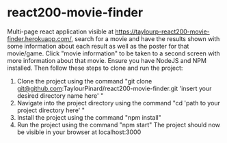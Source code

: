 # react200-movie-finder
Multi-page react application visible at https://taylourp-react200-movie-finder.herokuapp.com/, search for a movie and have the results shown with some information about each result as well as
the poster for that movie/game. Click "movie information" to be taken to a second screen with more information about that movie.
Ensure you have NodeJS and NPM installed. Then follow these steps to clone and run the project:
1. Clone the project using the command "git clone git@github.com:TaylourPinard/react200-movie-finder.git 'insert your desired directory name here' "
2. Navigate into the project directory using the command "cd 'path to your project directory here' "
3. Install the project using the command "npm install"
4. Run the project using the command "npm start"
The project should now be visible in your browser at localhost:3000
